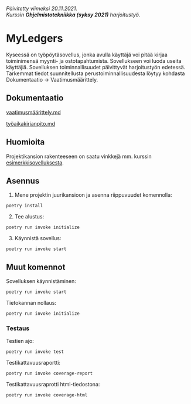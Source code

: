_Päivitetty viimeksi 20.11.2021.  
Kurssin __Ohjelmistotekniikka (syksy 2021)__ harjoitustyö._

# MyLedgers

Kyseessä on työpöytäsovellus, jonka avulla käyttäjä voi pitää kirjaa toiminimensä myynti- ja ostotapahtumista. Sovellukseen voi luoda useita käyttäjiä. Sovelluksen toiminnallisuudet päivittyvät harjoitustyön edetessä. Tarkemmat tiedot suunnitellusta perustoiminnallisuudesta löytyy kohdasta Dokumentaatio -> Vaatimusmäärittely.

## Dokumentaatio

[vaatimusmäärittely.md](https://github.com/Ejo0/ot-harjoitustyo/blob/master/documentation/vaatimusmaarittely.md)

[työaikakirjanpito.md](https://github.com/Ejo0/ot-harjoitustyo/blob/master/documentation/tyoaikakirjanpito.md)

## Huomioita

Projektikansion rakenteeseen on saatu vinkkejä mm. kurssin [esimerkkisovelluksesta](https://github.com/ohjelmistotekniikka-hy/python-todo-app).

## Asennus

1. Mene projektin juurikansioon ja asenna riippuvuudet komennolla:

```
poetry install
```

2. Tee alustus:

```
poetry run invoke initialize
```

3. Käynnistä sovellus:

```
poetry run invoke start
```

## Muut komennot

Sovelluksen käynnistäminen:  
```
poetry run invoke start
```  
  
Tietokannan nollaus:  
```
poetry run invoke initialize
```  

### Testaus

Testien ajo:  
```
poetry run invoke test
```  

Testikattavuusraportti:  
```
poetry run invoke coverage-report
```
  
Testikattavuusraprotti html-tiedostona:  
```
poetry run invoke coverage-html
```
